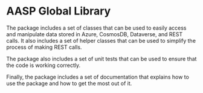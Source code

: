 # AASP Global Library

The package includes a set of classes that can be used to easily access and manipulate data stored in Azure, CosmosDB, Dataverse, and REST calls. It also includes a set of helper classes that can be used to simplify the process of making REST calls.

The package also includes a set of unit tests that can be used to ensure that the code is working correctly.

Finally, the package includes a set of documentation that explains how to use the package and how to get the most out of it.
